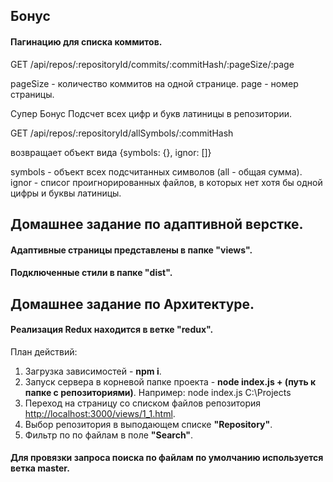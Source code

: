 ## Бонус
#### Пагинацию для списка коммитов. 
GET /api/repos/:repositoryId/commits/:commitHash/:pageSize/:page

pageSize - количество коммитов на одной странице.
page - номер страницы.

Супер Бонус
Подсчет всех цифр и букв латиницы в репозитории.

GET /api/repos/:repositoryId/allSymbols/:commitHash

возвращает объект вида {symbols: {}, ignor: []}

symbols - объект всех подсчитанных символов (all - общая сумма).
ignor  - списог проигнорированных файлов, в которых нет хотя бы одной цифры и буквы латиницы.

## Домашнее задание по адаптивной верстке.

#### Адаптивные страницы представлены в папке "views". 
#### Подключенные стили в папке "dist".

## Домашнее задание по Архитектуре.

#### Реализация Redux находится в ветке "redux".

План действий:

1. Загрузка зависимостей - **npm i**.
2. Запуск сервера в корневой папке проекта - **node index.js + (путь к папке с репозиториями)**.
    Например: node index.js C:\Projects
3. Переход на страницу со списком файлов репозитория <http://localhost:3000/views/1_1.html>.
4. Выбор репозитория в выподающем списке **"Repository"**.
5. Фильтр по по файлам в поле **"Search"**.

#### Для провязки запроса поиска по файлам по умолчанию используется ветка master.